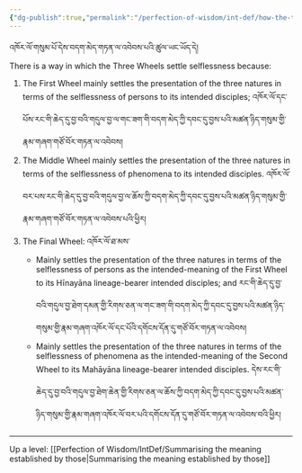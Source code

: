 ```yaml
---
{"dg-publish":true,"permalink":"/perfection-of-wisdom/int-def/how-the-three-wheels-settle-selflessness/"}
---
```


འཁོར་ལོ་གསུམ་པོ་དེས་བདག་མེད་གཏན་ལ་འབེབས་པའི་ཚུལ་ཡང་ཡོད་དེ།    
There is a way in which the Three Wheels settle selflessness because:
1. The First Wheel mainly settles the presentation of the three natures in terms of the selflessness of persons to its intended disciples;
   འཁོར་ལོ་དང་པོས་རང་གི་ཆེད་དུ་བྱ་བའི་གདུལ་བྱ་ལ་གང་ཟག་གི་བདག་མེད་ཀྱི་དབང་དུ་བྱས་པའི་མཚན་ཉིད་གསུམ་གྱི་རྣམ་གཞག་གཙོ་བོར་གཏན་ལ་འབེབས།
2. The Middle Wheel mainly settles the presentation of the three natures in terms of the selflessness of phenomena to its intended disciples. འཁོར་ལོ་བར་པས་རང་གི་ཆེད་དུ་བྱ་བའི་གདུལ་བྱ་ལ་ཆོས་ཀྱི་བདག་མེད་ཀྱི་དབང་དུ་བྱས་པའི་མཚན་ཉིད་གསུམ་གྱི་རྣམ་གཞག་གཙོ་བོར་གཏན་ལ་འབེབས་པའི་ཕྱིར།
3. The Final Wheel: འཁོར་ལོ་ཐ་མས་
	- Mainly settles the presentation of the three natures in terms of the selflessness of persons as the intended-meaning of the First Wheel to its Hīnayāna lineage-bearer intended disciples; and
	  རང་གི་ཆེད་དུ་བྱ་བའི་གདུལ་བྱ་ཐེག་དམན་གྱི་རིགས་ཅན་ལ་གང་ཟག་གི་བདག་མེད་ཀྱི་དབང་དུ་བྱས་པའི་མཚན་ཉིད་གསུམ་གྱི་རྣམ་གཞག་འཁོར་ལོ་དང་པོའི་དགོངས་དོན་དུ་གཙོ་བོར་གཏན་ལ་འབེབས།
	- Mainly settles the presentation of the three natures in terms of the selflessness of phenomena as the intended-meaning of the Second Wheel to its Mahāyāna lineage-bearer intended disciples.
	  དེས་རང་གི་ཆེད་དུ་བྱ་བའི་གདུལ་བྱ་ཐེག་ཆེན་གྱི་རིགས་ཅན་ལ་ཆོས་ཀྱི་བདག་མེད་ཀྱི་དབང་དུ་བྱས་པའི་མཚན་ཉིད་གསུམ་གྱི་རྣམ་གཞག་འཁོར་ལོ་བར་པའི་དགོངས་དོན་དུ་གཙོ་བོར་གཏན་ལ་འབེབས་བའི་ཕྱིར།


---
Up a level: [[Perfection of Wisdom/IntDef/Summarising the meaning established by those\|Summarising the meaning established by those]]